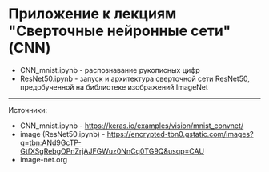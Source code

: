 Приложение к лекциям "Сверточные нейронные сети" (CNN)
=====================

- CNN_mnist.ipynb  - распознавание рукописных цифр
- ResNet50.ipynb  - запуск и архитектура сверточной сети ResNet50, предобученной на библиотеке изображений ImageNet

***
Источники: 
- CNN_mnist.ipynb - https://keras.io/examples/vision/mnist_convnet/
- image (ResNet50.ipynb) - https://encrypted-tbn0.gstatic.com/images?q=tbn:ANd9GcTP-GtfXSgRebgOPnZrjAJFGWuz0NnCq0TG9Q&usqp=CAU
- image-net.org

